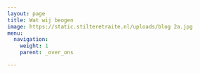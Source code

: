 ```yaml
---
layout: page
title: Wat wij beogen
image: https://static.stilteretraite.nl/uploads/blog 2a.jpg
menu:
  navigation:
    weight: 1
    parent: _over_ons

---
```

